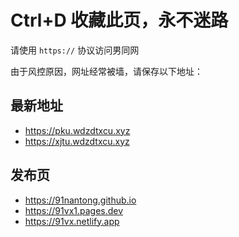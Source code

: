 <!DOCTYPE html>
<html lang="zh">
<head>
  <meta charset="UTF-8">
  <title>最新地址发布页</title>
</head>
<body>
  <h1>Ctrl+D 收藏此页，永不迷路</h1>
  <p>请使用 <code>https://</code> 协议访问男同网</p>
  <p>由于风控原因，网址经常被墙，请保存以下地址：</p>

  <h2>最新地址</h2>
  <ul>
    <li><a href="https://pku.wdzdtxcu.xyz" target="_blank">https://pku.wdzdtxcu.xyz</a></li>
    <li><a href="https://xjtu.wdzdtxcu.xyz" target="_blank">https://xjtu.wdzdtxcu.xyz</a></li>
    <!-- 其他地址依次列出 -->
  </ul>

  <h2>发布页</h2>
  <ul>
    <li><a href="https://91nantong.github.io" target="_blank">https://91nantong.github.io</a></li>
    <li><a href="https://91vx1.pages.dev" target="_blank">https://91vx1.pages.dev</a></li>
    <li><a href="https://91vx.netlify.app" target="_blank">https://91vx.netlify.app</a></li>
  </ul>
</body>
</html>


